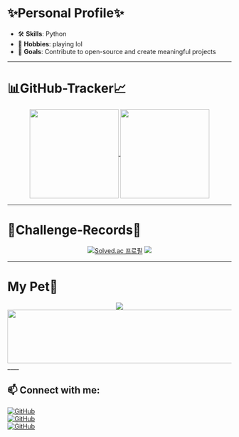 <div align="center">  


 
</div>

# ✨Personal Profile✨
- 🛠️ **Skills**: Python 
- 🌟 **Hobbies**: playing lol
- 🎯 **Goals**: Contribute to open-source and create meaningful projects  

____
# 📊GitHub-Tracker📈
<div align="center">  

<a href="https://github.com/JuyoungYang/github-readme-stats">
  <img height=200 align="center" src="https://github-readme-stats.vercel.app/api?username=JuyoungYang&show_icons=true&theme=transparent&card_width=200&border_radius=15" />
</a>
<a href="https://github.com/JuyoungYang/convoychat">
  <img height=200 align="center" src="https://github-readme-stats.vercel.app/api/top-langs?username=JuyoungYang&&theme=transparent&hide=jupyter%20notebook&langs_count=8&card_width=150&border_radius=15&&layout=donut" />
</a>   
</div>

<hr>

# 🎊Challenge-Records🎊

<div align="center">  
  
[![Solved.ac 프로필](http://mazassumnida.wtf/api/v2/generate_badge?boj=juyoung_yang)](https://solved.ac/juyoung_yang)
<img src="http://mazandi.herokuapp.com/api?handle=juyoung_yang&theme=warm"/>

</div>

<hr>

# My Pet🐶

<div align="center">  
 
<a href="https://github.com/devxb/gitanimals">
  <img src="https://render.gitanimals.org/farms/JuyoungYang"/>
</a>
<a href="https://github.com/devxb/gitanimals">
  <img src="https://render.gitanimals.org/lines/JuyoungYang?pet-id=1" width="1000" height="120"/>
</a>

</div>
____

## 📫 **Connect with me**:  
[![GitHub](https://img.shields.io/badge/GitHub-JuyoungYang-blue?logo=github)](https://github.com/JuyoungYang)  
[![GitHub](https://img.shields.io/badge/tistory-JuyoungYang-blue?logo=github)](https://mynews0741.tistory.com)  
[![GitHub](https://img.shields.io/badge/Email-JuyoungYang11@gmail.com-blue?logo=github)](https://mail.google.com/mail/u/0/?tab=rm&ogbl#inbox)



